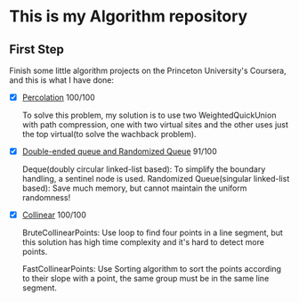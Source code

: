 # This is my Algorithm repository

## First Step

Finish some little algorithm projects on the Princeton University's Coursera, and this is what I have done:

- [x] [Percolation](https://coursera.cs.princeton.edu/algs4/assignments/percolation/specification.php)  100/100

  To solve this problem, my solution is to use two WeightedQuickUnion with path compression, one with two virtual sites and the other uses just the top virtual(to solve the wachback problem).

- [x] [Double-ended queue and Randomized Queue](https://coursera.cs.princeton.edu/algs4/assignments/queues/specification.php)  91/100

  Deque(doubly circular linked-list based): To simplify the boundary handling, a  sentinel node is used. Randomized Queue(singular linked-list based): Save much memory, but cannot maintain the uniform randomness!

- [x] [Collinear](https://coursera.cs.princeton.edu/algs4/assignments/collinear/specification.php)  100/100

  BruteCollinearPoints: Use loop to find four points in a line segment, but this solution has high time complexity and it's hard to detect more points.

  FastCollinearPoints: Use Sorting algorithm to sort the points according to their slope with a point,  the same group must be in the same line segment.

  
